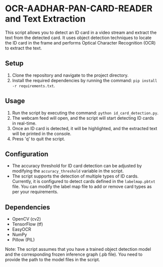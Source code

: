 # OCR-AADHAR-PAN-CARD-READER and Text Extraction


This script allows you to detect an ID card in a video stream and extract the text from the detected card. It uses object detection techniques to locate the ID card in the frame and performs Optical Character Recognition (OCR) to extract the text.

## Setup

1. Clone the repository and navigate to the project directory.
2. Install the required dependencies by running the command: `pip install -r requirements.txt`.

## Usage

1. Run the script by executing the command: `python id_card_detection.py`.
2. The webcam feed will open, and the script will start detecting ID cards in real-time.
3. Once an ID card is detected, it will be highlighted, and the extracted text will be printed in the console.
4. Press 'q' to quit the script.

## Configuration

- The accuracy threshold for ID card detection can be adjusted by modifying the `accuracy_threshold` variable in the script.
- The script supports the detection of multiple types of ID cards. Currently, it is configured to detect cards defined in the `labelmap.pbtxt` file. You can modify the label map file to add or remove card types as per your requirements.

## Dependencies

- OpenCV (cv2)
- TensorFlow (tf)
- EasyOCR
- NumPy
- Pillow (PIL)

Note: The script assumes that you have a trained object detection model and the corresponding frozen inference graph (.pb file). You need to provide the path to the model files in the script.

